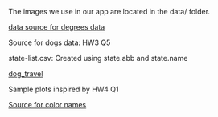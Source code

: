 The images we use in our app are located in the data/ folder. 

[data source for degrees data](https://wilkelab.org/SDS375/datasets/BA_degrees.csv)

Source for dogs data: HW3 Q5

state-list.csv: Created using state.abb and state.name

[dog_travel](https://github.com/rfordatascience/tidytuesday/tree/master/data/2019/2019-12-17)

Sample plots inspired by HW4 Q1

[Source for color names](https://en.wikipedia.org/wiki/Lists_of_colors)

